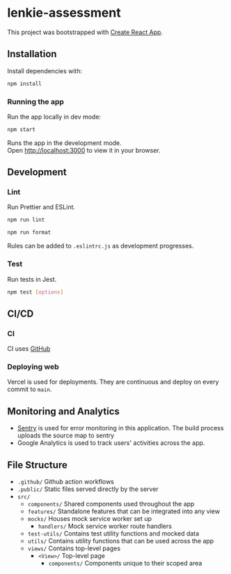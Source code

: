 # lenkie-assessment

This project was bootstrapped with [Create React App](https://github.com/facebook/create-react-app).

## Installation

Install dependencies with:

```sh
npm install
```

### Running the app

Run the app locally in dev mode:

```sh
npm start
```

Runs the app in the development mode.\
Open [http://localhost:3000](http://localhost:3000) to view it in your browser.

## Development

### Lint

Run Prettier and ESLint.

```sh
npm run lint
```

```sh
npm run format
```

Rules can be added to `.eslintrc.js` as development progresses.

### Test

Run tests in Jest.

```sh
npm test [options]
```

## CI/CD

### CI

CI uses [GitHub](https://github.com/ojslick/lenkie-assessment/tree/main/.github)

### Deploying web

Vercel is used for deployments. They are continuous and deploy on every commit to `main`.

## Monitoring and Analytics

-   [Sentry](https://sentry.io) is used for error monitoring in this application. The build process uploads the source map to sentry
-   Google Analytics is used to track users' activities across the app.

## File Structure

-   `.github/` Github action workflows
-   `.public/` Static files served directly by the server
-   `src/`
    -   `components/` Shared components used throughout the app
    -   `features/` Standalone features that can be integrated into any view
    -   `mocks/` Houses mock service worker set up
        -   `handlers/` Mock service worker route handlers
    -   `test-utils/` Contains test utility functions and mocked data
    -   `utils/` Contains utility functions that can be used across the app
    -   `views/` Contains top-level pages
        -   `<View>/` Top-level page
            -   `components/` Components unique to their scoped area      
